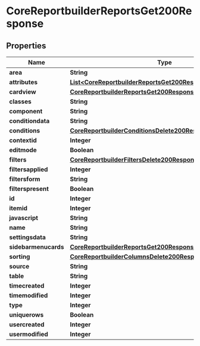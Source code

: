 

# CoreReportbuilderReportsGet200Response


## Properties

| Name | Type | Description | Notes |
|------------ | ------------- | ------------- | -------------|
|**area** | **String** | area |  |
|**attributes** | [**List&lt;CoreReportbuilderReportsGet200ResponseAttributesInner&gt;**](CoreReportbuilderReportsGet200ResponseAttributesInner.md) |  |  |
|**cardview** | [**CoreReportbuilderReportsGet200ResponseCardview**](CoreReportbuilderReportsGet200ResponseCardview.md) |  |  [optional] |
|**classes** | **String** | classes |  |
|**component** | **String** | component |  |
|**conditiondata** | **String** | conditiondata |  |
|**conditions** | [**CoreReportbuilderConditionsDelete200Response**](CoreReportbuilderConditionsDelete200Response.md) |  |  [optional] |
|**contextid** | **Integer** | contextid |  |
|**editmode** | **Boolean** | editmode |  |
|**filters** | [**CoreReportbuilderFiltersDelete200Response**](CoreReportbuilderFiltersDelete200Response.md) |  |  [optional] |
|**filtersapplied** | **Integer** | filtersapplied |  |
|**filtersform** | **String** | filtersform |  |
|**filterspresent** | **Boolean** | filterspresent |  |
|**id** | **Integer** | id |  |
|**itemid** | **Integer** | itemid |  |
|**javascript** | **String** | javascript |  |
|**name** | **String** | name |  |
|**settingsdata** | **String** | settingsdata |  |
|**sidebarmenucards** | [**CoreReportbuilderReportsGet200ResponseSidebarmenucards**](CoreReportbuilderReportsGet200ResponseSidebarmenucards.md) |  |  [optional] |
|**sorting** | [**CoreReportbuilderColumnsDelete200Response**](CoreReportbuilderColumnsDelete200Response.md) |  |  [optional] |
|**source** | **String** | source |  |
|**table** | **String** | table |  |
|**timecreated** | **Integer** | timecreated |  |
|**timemodified** | **Integer** | timemodified |  |
|**type** | **Integer** | type |  |
|**uniquerows** | **Boolean** | uniquerows |  |
|**usercreated** | **Integer** | usercreated |  |
|**usermodified** | **Integer** | usermodified |  |



